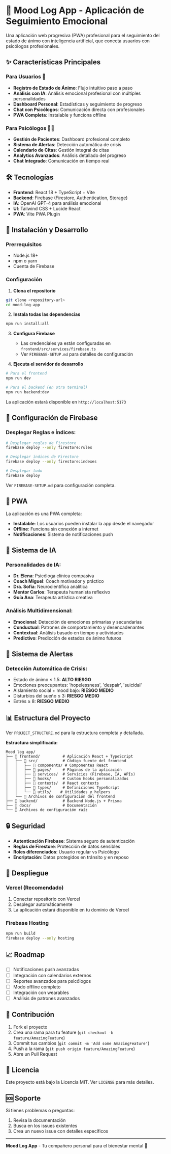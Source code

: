 # 🧠 Mood Log App - Aplicación de Seguimiento Emocional

Una aplicación web progresiva (PWA) profesional para el seguimiento del estado de ánimo con inteligencia artificial, que conecta usuarios con psicólogos profesionales.

## ✨ **Características Principales**

### **Para Usuarios** 👥

- **Registro de Estado de Ánimo**: Flujo intuitivo paso a paso
- **Análisis con IA**: Análisis emocional profesional con múltiples personalidades
- **Dashboard Personal**: Estadísticas y seguimiento de progreso
- **Chat con Psicólogos**: Comunicación directa con profesionales
- **PWA Completa**: Instalable y funciona offline

### **Para Psicólogos** 👨‍⚕️

- **Gestión de Pacientes**: Dashboard profesional completo
- **Sistema de Alertas**: Detección automática de crisis
- **Calendario de Citas**: Gestión integral de citas
- **Analytics Avanzados**: Análisis detallado del progreso
- **Chat Integrado**: Comunicación en tiempo real

## 🛠️ **Tecnologías**

- **Frontend**: React 18 + TypeScript + Vite
- **Backend**: Firebase (Firestore, Authentication, Storage)
- **IA**: OpenAI GPT-4 para análisis emocional
- **UI**: Tailwind CSS + Lucide React
- **PWA**: Vite PWA Plugin

## 🚀 **Instalación y Desarrollo**

### **Prerrequisitos**

- Node.js 18+
- npm o yarn
- Cuenta de Firebase

### **Configuración**

1. **Clona el repositorio**

```bash
git clone <repository-url>
cd mood-log-app
```

2. **Instala todas las dependencias**

```bash
npm run install:all
```

3. **Configura Firebase**

   - Las credenciales ya están configuradas en `frontend/src/services/firebase.ts`
   - Ver `FIREBASE-SETUP.md` para detalles de configuración

4. **Ejecuta el servidor de desarrollo**

```bash
# Para el frontend
npm run dev

# Para el backend (en otra terminal)
npm run backend:dev
```

La aplicación estará disponible en `http://localhost:5173`

## 🔧 **Configuración de Firebase**

### **Desplegar Reglas e Índices:**

```bash
# Desplegar reglas de Firestore
firebase deploy --only firestore:rules

# Desplegar índices de Firestore
firebase deploy --only firestore:indexes

# Desplegar todo
firebase deploy
```

Ver `FIREBASE-SETUP.md` para configuración completa.

## 📱 **PWA**

La aplicación es una PWA completa:

- **Instalable**: Los usuarios pueden instalar la app desde el navegador
- **Offline**: Funciona sin conexión a internet
- **Notificaciones**: Sistema de notificaciones push

## 🧠 **Sistema de IA**

### **Personalidades de IA:**

- **Dr. Elena**: Psicóloga clínica compasiva
- **Coach Miguel**: Coach motivador y práctico
- **Dra. Sofia**: Neurocientífica analítica
- **Mentor Carlos**: Terapeuta humanista reflexivo
- **Guía Ana**: Terapeuta artística creativa

### **Análisis Multidimensional:**

- **Emocional**: Detección de emociones primarias y secundarias
- **Conductual**: Patrones de comportamiento y desencadenantes
- **Contextual**: Análisis basado en tiempo y actividades
- **Predictivo**: Predicción de estados de ánimo futuros

## 🚨 **Sistema de Alertas**

### **Detección Automática de Crisis:**

- Estado de ánimo ≤ 1.5: **ALTO RIESGO**
- Emociones preocupantes: 'hopelessness', 'despair', 'suicidal'
- Aislamiento social + mood bajo: **RIESGO MEDIO**
- Disturbios del sueño ≤ 3: **RIESGO MEDIO**
- Estrés ≥ 8: **RIESGO MEDIO**

## 📊 **Estructura del Proyecto**

Ver `PROJECT_STRUCTURE.md` para la estructura completa y detallada.

**Estructura simplificada:**
```
Mood log app/
├── 📁 frontend/          # Aplicación React + TypeScript
│   ├── 📁 src/           # Código fuente del frontend
│   │   ├── 📁 components/ # Componentes React
│   │   ├── 📁 pages/     # Páginas de la aplicación
│   │   ├── 📁 services/  # Servicios (Firebase, IA, APIs)
│   │   ├── 📁 hooks/     # Custom hooks personalizados
│   │   ├── 📁 contexts/  # React contexts
│   │   ├── 📁 types/     # Definiciones TypeScript
│   │   └── 📁 utils/    # Utilidades y helpers
│   └── 📄 Archivos de configuración del frontend
├── 📁 backend/           # Backend Node.js + Prisma
├── 📁 docs/              # Documentación
└── 📄 Archivos de configuración raíz
```

## 🔒 **Seguridad**

- **Autenticación Firebase**: Sistema seguro de autenticación
- **Reglas de Firestore**: Protección de datos sensibles
- **Roles diferenciados**: Usuario regular vs Psicólogo
- **Encriptación**: Datos protegidos en tránsito y en reposo

## 🚀 **Despliegue**

### **Vercel (Recomendado)**

1. Conectar repositorio con Vercel
2. Desplegar automáticamente
3. La aplicación estará disponible en tu dominio de Vercel

### **Firebase Hosting**

```bash
npm run build
firebase deploy --only hosting
```

## 📈 **Roadmap**

- [ ] Notificaciones push avanzadas
- [ ] Integración con calendarios externos
- [ ] Reportes avanzados para psicólogos
- [ ] Modo offline completo
- [ ] Integración con wearables
- [ ] Análisis de patrones avanzados

## 🤝 **Contribución**

1. Fork el proyecto
2. Crea una rama para tu feature (`git checkout -b feature/AmazingFeature`)
3. Commit tus cambios (`git commit -m 'Add some AmazingFeature'`)
4. Push a la rama (`git push origin feature/AmazingFeature`)
5. Abre un Pull Request

## 📄 **Licencia**

Este proyecto está bajo la Licencia MIT. Ver `LICENSE` para más detalles.

## 🆘 **Soporte**

Si tienes problemas o preguntas:

1. Revisa la documentación
2. Busca en los issues existentes
3. Crea un nuevo issue con detalles específicos

---

**Mood Log App** - Tu compañero personal para el bienestar mental 💙
